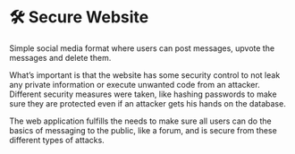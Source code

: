 # 🛠️ Secure Website
Simple social media format where users can post messages, upvote the messages and delete them.

What’s important is that the website has some security control to not leak any private information or execute unwanted code from an attacker. 
Different security measures were taken, like hashing passwords to make sure they are protected even if an attacker gets his hands on the database.

The web application fulfills the needs to make sure all users can do the basics of messaging
to the public, like a forum, and is secure from these different types of attacks.
